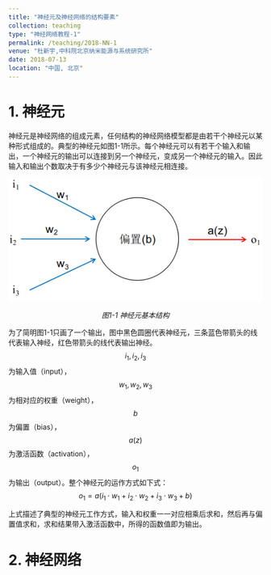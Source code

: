 ```yaml
---
title: "神经元及神经网络的结构要素"
collection: teaching
type: "神经网络教程-1"
permalink: /teaching/2018-NN-1
venue: "杜新宇,中科院北京纳米能源与系统研究所"
date: 2018-07-13
location: "中国, 北京"
---
```


<script type="text/javascript" src="http://cdn.mathjax.org/mathjax/latest/MathJax.js?config=default"></script>

# 1. 神经元

神经元是神经网络的组成元素，任何结构的神经网络模型都是由若干个神经元以某种形式组成的。典型的神经元如图1-1所示。每个神经元可以有若干个输入和输出，一个神经元的输出可以连接到另一个神经元，变成另一个神经元的输入。因此输入和输出个数取决于有多少个神经元与该神经元相连接。

![1-1](2018-NeuralNetwork/1-1.png)

*<center>图1-1 神经元基本结构</center>*

为了简明图1-1只画了一个输出，图中黑色圆圈代表神经元，三条蓝色带箭头的线代表输入神经，红色带箭头的线代表输出神经。$$i_1,i_2,i_3$$为输入值（input），$$w_1,w_2,w_3$$为相对应的权重（weight），$$b$$为偏置（bias），$$a(z)$$为激活函数（activation），$$o_1$$为输出（output）。整个神经元的运作方式如下式：
$$
o_1=a( i_1\cdot w_1+i_2\cdot w_2+i_3\cdot w_3+b) \tag{1-1}
$$

上式描述了典型的神经元工作方式，输入和权重一一对应相乘后求和，然后再与偏置值求和，求和结果带入激活函数中，所得的函数值即为输出。

# 2. 神经网络